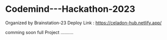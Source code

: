 # Codemind---Hackathon-2023
Organized by Brainstation-23
Deploy Link : https://celadon-hub.netlify.app/


comming soon   full Project ..........
